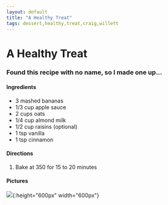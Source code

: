 ```yaml
---
layout: default
title: "A Healthy Treat"
tags: dessert,healthy,treat,craig,willett
---
```

# A Healthy Treat

### Found this recipe with no name, so I made one up...

#### Ingredients
- 3 mashed bananas
- 1/3 cup apple sauce
- 2 cups oats
- 1/4 cup almond milk
- 1/2 cup raisins (optional)
- 1 tsp vanilla
- 1 tsp cinnamon

#### Directions
1. Bake at 350 for 15 to 20 minutes

#### Pictures
![]({{site.github.url}}/Desserts/Images/AHealthyTreat.jpg){:height="600px" width="600px"}
